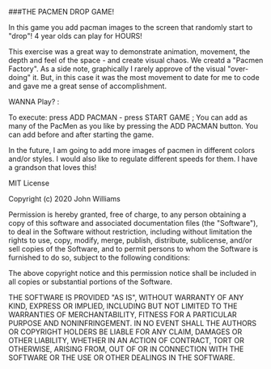 ###THE PACMEN DROP GAME!

In this game you add pacman images to the screen that randomly start to "drop"!  4 year olds can play for HOURS!

This exercise was a great way to demonstrate animation, movement, the depth and feel of the space - and create visual chaos.  We creatd a "Pacmen Factory".  As a side note, graphically I rarely approve of the visual "over-doing" it.  But, in this case it was the most movement to date for me to code and gave me a great sense of accomplishment.

WANNA Play? : 

To execute: press ADD PACMAN  - press START GAME ; You can add as many of the PacMen as you like by pressing the ADD PACMAN button.  You can add before and after starting the game.

In the future, I am going to add more images of pacmen in different colors and/or styles.  I would also like to regulate different speeds for them.  I have a grandson that loves this!



MIT License

Copyright (c) 2020 John Williams

Permission is hereby granted, free of charge, to any person obtaining a copy
of this software and associated documentation files (the "Software"), to deal
in the Software without restriction, including without limitation the rights
to use, copy, modify, merge, publish, distribute, sublicense, and/or sell
copies of the Software, and to permit persons to whom the Software is
furnished to do so, subject to the following conditions:

The above copyright notice and this permission notice shall be included in all
copies or substantial portions of the Software.

THE SOFTWARE IS PROVIDED "AS IS", WITHOUT WARRANTY OF ANY KIND, EXPRESS OR
IMPLIED, INCLUDING BUT NOT LIMITED TO THE WARRANTIES OF MERCHANTABILITY,
FITNESS FOR A PARTICULAR PURPOSE AND NONINFRINGEMENT. IN NO EVENT SHALL THE
AUTHORS OR COPYRIGHT HOLDERS BE LIABLE FOR ANY CLAIM, DAMAGES OR OTHER
LIABILITY, WHETHER IN AN ACTION OF CONTRACT, TORT OR OTHERWISE, ARISING FROM,
OUT OF OR IN CONNECTION WITH THE SOFTWARE OR THE USE OR OTHER DEALINGS IN THE
SOFTWARE.
